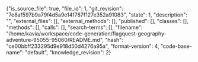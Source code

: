 {"is_source_file": true, "file_id": 1, "git_revision": "7e8af597b9a79f4d5a9e14f787f127e352a91083", "state": 1, "description": "", "external_files": [], "external_methods": [], "published": [], "classes": [], "methods": [], "calls": [], "search-terms": [], "filename": "/home/kavia/workspace/code-generation/flagquest-geography-adventure-95055-95060/README.md", "hash": "ce00bbff233295d9e918d50d4276a95a", "format-version": 4, "code-base-name": "default", "knowledge_revision": 2}